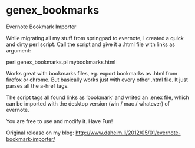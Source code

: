 genex_bookmarks
===============

Evernote Bookmark Importer

While migrating all my stuff from springpad to evernote,
I created a quick and dirty perl script.
Call the script and give it a .html file with links as argument:
 
perl genex_bookmarks.pl mybookmarks.html 

Works great with bookmarks files, eg. export bookmarks as .html
from firefox or chrome. But basically works just with every other .html file.
It just parses all the a-href tags.
 
The script tags all found links as ‘bookmark’ and writed an .enex file, which
can be imported with the desktop version (win / mac / whatever) of evernote.

You are free to use and modify it. Have Fun!

Original release on my blog: 
    http://www.daheim.li/2012/05/01/evernote-bookmark-importer/

